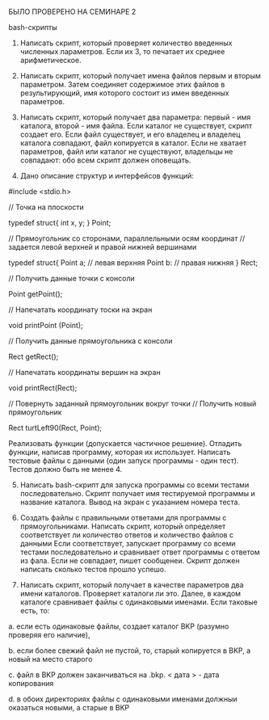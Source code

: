 БЫЛО ПРОВЕРЕНО НА СЕМИНАРЕ 2


bash-скрипты
1. Написать скрипт, который проверяет количество введенных численных
параметров. Если их 3, то печатает их среднее арифметическое.

2. Написать скрипт, который получает имена файлов первым и вторым параметром.
Затем соединяет содержимое этих файлов в результирующий, имя которого
состоит из имен введенных параметров.

3. Написать скрипт, который получает два параметра: первый - имя каталога, второй -
имя файла. Если каталог не существует, скрипт создает его. Eсли файл существует,
и его владелец и владелец каталога совпадают, файл копируется в каталог. Если не
хватает параметров, файл или каталог не существуют, владельцы не совпадают:
обо всем скрипт должен оповещать.

4. Дано описание структур и интерфейсов функций:

#include <stdio.h>

// Точка на плоскости

typedef struct{
int x, y;
} Point;

// Прямоугольник со сторонами, параллельными осям координат
// задается левой верхней и правой нижней вершинами

typedef struct{
Point a; // левая верхняя
Point b: // правая нижняя
} Rect;

// Получить данные точки с консоли

Point getPoint();

// Напечатать координату тоски на экран

void printPoint (Point);

// Получить данные прямоугольника с консоли

Rect getRect();

// Напечатать координаты вершин на экран

void printRect(Rect);

// Повернуть заданный прямоугольник вокруг точки
// Получить новый прямоугольник

Rect turtLeft90(Rect, Point);

Реализовать функции (допускается частичное решение). Отладить функции,
написав программу, которая их использует.
Написать тестовые файлы с данными (один запуск программы - один тест).
Тестов должно быть не менее 4.

5. Написать bash-скрипт для запуска программы со всеми тестами последовательно.
Скрипт получает имя тестируемой программы и название каталога.
Вывод на экран с указанием номера теста.

6. Создать файлы с правильными ответами для программы с прямоугольниками.
Написать скрипт, который определяет соответствует ли количество ответов и
количество файлов с данными
Если соответствует, запускает программу со всеми тестами последовательно и
сравнивает ответ программы с ответом из фала. Если не совпадает, пишет
сообщенеи. Скрипт должен написать сколько тестов прошло успешо.

7. Написать скрипт, который получает в качестве параметров два имени каталогов.
Проверяет каталоги ли это. Далее, в каждом каталоге сравнивает файлы с
одинаковыми именами. Если таковые есть, то:

a. если есть одинаковые файлы, создает каталог BKP (разумно проверяя его
наличие),

b. если более свежий файл не пустой, то, старый копируется в BKP, а новый на
место старого

c. файл в BKP должен заканчиваться на .bkp. < дата > - дата копирования

d. в обоих директориях файлы с одинаковыми именами должныи оказаться
новыми, а старые в BKP
